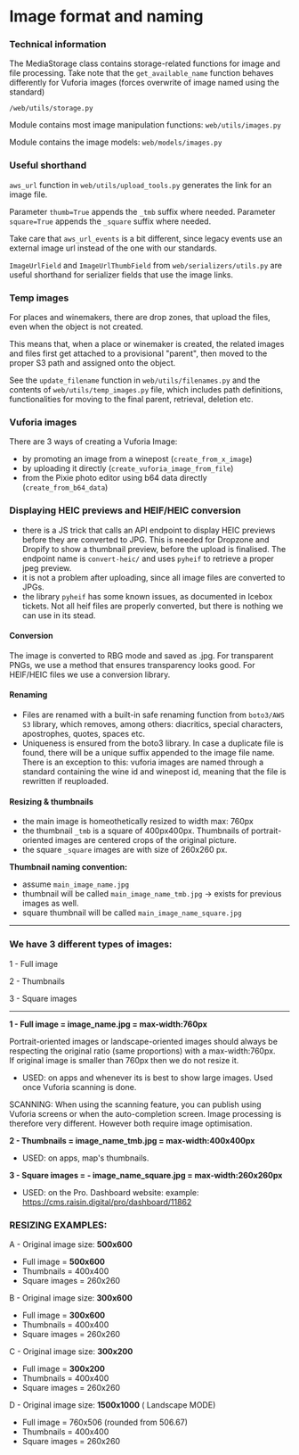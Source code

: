 # Image format and naming

### Technical information

The MediaStorage class contains storage-related functions for image and file processing. 
Take note that the `get_available_name` function behaves differently for Vuforia images 
(forces overwrite of image named using the standard)

`/web/utils/storage.py`

Module contains most image manipulation functions: `web/utils/images.py`

Module contains the image models: `web/models/images.py`


### Useful shorthand

`aws_url` function in `web/utils/upload_tools.py` generates the link for an image file. 

Parameter `thumb=True` appends the `_tmb` suffix where needed. 
Parameter `square=True` appends the `_square` suffix where needed.

Take care that `aws_url_events` is a bit different, since legacy events use an external image url instead of the one with our standards.

`ImageUrlField` and `ImageUrlThumbField` from `web/serializers/utils.py` are useful shorthand for serializer fields that use the image links.


### Temp images

For places and winemakers, there are drop zones, that upload the files, even when the object is not created. 

This means that, when a place or winemaker is created, the related images and files first get attached to a provisional "parent", 
then moved to the proper S3 path and assigned onto the object. 

See the `update_filename` function in `web/utils/filenames.py` and the contents of `web/utils/temp_images.py` file, 
which includes path definitions, functionalities for moving to the final parent, retrieval, deletion etc.

### Vuforia images
There are 3 ways of creating a Vuforia Image:
- by promoting an image from a winepost (`create_from_x_image`)
- by uploading it directly (`create_vuforia_image_from_file`)
- from the Pixie photo editor using b64 data directly (`create_from_b64_data`)

### Displaying HEIC previews and HEIF/HEIC conversion

 - there is a JS trick that calls an API endpoint to display HEIC previews before they are converted to JPG. 
 This is needed for Dropzone and Dropify to show a thumbnail preview, before the upload is finalised. 
 The endpoint name is `convert-heic/` and uses `pyheif` to retrieve a proper jpeg preview.
 - it is not a problem after uploading, since all image files are converted to JPGs.
 - the library `pyheif` has some known issues, as documented in Icebox tickets. 
 Not all heif files are properly converted, but there is nothing we can use in its stead.

#### Conversion
The image is converted to RBG mode and saved as .jpg. 
For transparent PNGs, we use a method that ensures transparency looks good. 
For HEIF/HEIC files we use a conversion library.

#### Renaming

 - Files are renamed with a built-in safe renaming function from `boto3/AWS S3` library, which removes, among others: diacritics, special characters, apostrophes, quotes, spaces etc.
 - Uniqueness is ensured from the boto3 library. In case a duplicate file is found, there will be a unique suffix appended to the image file name. There is an exception to this: vuforia images are named through a standard containing the wine id and winepost id, meaning that the file is rewritten if reuploaded.
 
#### Resizing & thumbnails

 - the main image is homeothetically resized to width max: 760px
 - the thumbnail `_tmb` is a square of 400px400px. Thumbnails of portrait-oriented images are centered crops of the original picture. 
 - the square `_square` images are with size of 260x260 px.
 
**Thumbnail naming convention:**
- assume `main_image_name.jpg`
- thumbnail will be called `main_image_name_tmb.jpg` -> exists for previous images as well.
- square thumbnail will be called `main_image_name_square.jpg`

----------------

### We have 3 different types of images: 
1 - Full image

2 - Thumbnails

3 - Square images

----------------
**1 - Full image =  image_name.jpg = max-width:760px**

Portrait-oriented images or landscape-oriented images should always be respecting the original ratio (same proportions) with a max-width:760px.   
If original image is smaller than 760px then we do not resize it. 
- USED: on apps and whenever its is best to show large images. 
Used once Vuforia scanning is done. 

SCANNING: When using the scanning feature, you can publish using Vuforia screens or when the auto-completion screen. Image processing is therefore very different. However both require image optimisation. 

**2 - Thumbnails = image_name_tmb.jpg = max-width:400x400px** 

- USED: on apps, map's thumbnails. 

**3 - Square images = - image_name_square.jpg = max-width:260x260px** 

- USED: on the Pro. Dashboard website: example: https://cms.raisin.digital/pro/dashboard/11862  

### RESIZING EXAMPLES: 
A - Original image size: **500x600**
- Full image = **500x600**
- Thumbnails = 400x400
- Square images = 260x260

B - Original image size: **300x600**
- Full image = **300x600**
- Thumbnails = 400x400
- Square images = 260x260

C - Original image size: **300x200**
- Full image = **300x200**
- Thumbnails = 400x400
- Square images = 260x260
 
D - Original image size: **1500x1000** ( Landscape MODE)
- Full image = 760x506 (rounded from 506.67)
- Thumbnails = 400x400
- Square images = 260x260